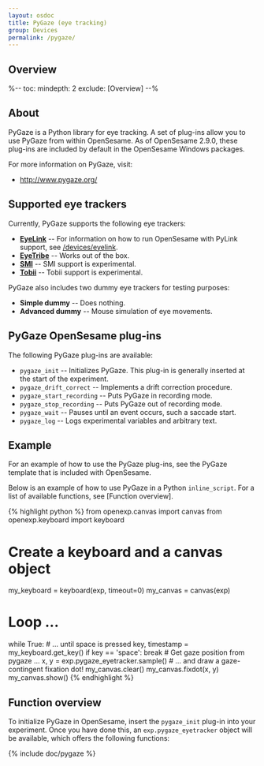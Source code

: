 ```yaml
---
layout: osdoc
title: PyGaze (eye tracking)
group: Devices
permalink: /pygaze/
---
```


## Overview

%--
toc:
 mindepth: 2
 exclude: [Overview]
--%

## About

PyGaze is a Python library for eye tracking. A set of plug-ins allow you to use PyGaze from within OpenSesame. As of OpenSesame 2.9.0, these plug-ins are included by default in the OpenSesame Windows packages.

For more information on PyGaze, visit:

- <http://www.pygaze.org/>

## Supported eye trackers

Currently, PyGaze supports the following eye trackers:

- [__EyeLink__](http://www.sr-research.com/) -- For information on how to run OpenSesame with PyLink support, see [/devices/eyelink](/devices/eyelink).
- [__EyeTribe__](http://theeyetribe.com/) -- Works out of the box.
- [__SMI__](http://www.smivision.com/) -- SMI support is experimental.
- [__Tobii__](http://www.tobii.com/en/eye-tracking-research/global/) -- Tobii support is experimental.

PyGaze also includes two dummy eye trackers for testing purposes:

- __Simple dummy__ -- Does nothing.
- __Advanced dummy__ -- Mouse simulation of eye movements.

## PyGaze OpenSesame plug-ins

The following PyGaze plug-ins are available:

- `pygaze_init` -- Initializes PyGaze. This plug-in is generally inserted at the start of the experiment.
- `pygaze_drift_correct` -- Implements a drift correction procedure.
- `pygaze_start_recording` -- Puts PyGaze in recording mode.
- `pygaze_stop_recording` -- Puts PyGaze out of recording mode.
- `pygaze_wait` -- Pauses until an event occurs, such a saccade start.
- `pygaze_log` -- Logs experimental variables and arbitrary text.

## Example

For an example of how to use the PyGaze plug-ins, see the PyGaze template that is included with OpenSesame.

Below is an example of how to use PyGaze in a Python `inline_script`. For a list of available functions, see [Function overview].

{% highlight python %}
from openexp.canvas import canvas
from openexp.keyboard import keyboard
# Create a keyboard and a canvas object
my_keyboard = keyboard(exp, timeout=0)
my_canvas = canvas(exp)
# Loop ...
while True:
	# ... until space is pressed
	key, timestamp = my_keyboard.get_key()
	if key == 'space':
		break
	# Get gaze position from pygaze ...
	x, y = exp.pygaze_eyetracker.sample()
	# ... and draw a gaze-contingent fixation dot!
	my_canvas.clear()
	my_canvas.fixdot(x, y)
	my_canvas.show()
{% endhighlight %}

## Function overview

To initialize PyGaze in OpenSesame, insert the `pygaze_init` plug-in into your experiment. Once you have done this, an `exp.pygaze_eyetracker` object will be available, which offers the following functions:

{% include doc/pygaze %}
